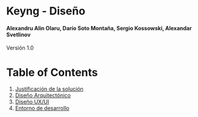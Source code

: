# Keyng - Diseño
#### Alexandru Alin Olaru, Darío Soto Montaña, Sergio Kossowski, Alexandar Svetlinov
Versión 1.0
# Table of Contents
1. [Justificación de la solución](diseño/justificacion.md)
2. [Diseño Arquitectónico](diseño/arquitectura.md)
3. [Diseño UX/UI](diseño/diseño_UX_UI.md)
4. [Entorno de desarrollo](diseño/entorno.md)
